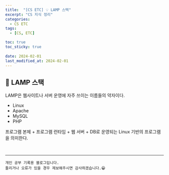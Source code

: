 ```yaml
---
title:  "[CS ETC] 💡 LAMP 스택" 
excerpt: "CS 지식 정리" 
categories:
  - CS ETC
tags:
  - [CS, ETC]

toc: true
toc_sticky: true
 
date: 2024-02-01
last_modified_at: 2024-02-01
---
```


## 📖 LAMP 스택

LAMP은 웹사이트나 서버 운영에 자주 쓰이는 이름들의 약자이다.  

 - Linux
 - Apache
 - MySQL
 - PHP

프로그램 본체 + 프로그램 런타임 + 웹 서버 + DB로 운영되는 Linux 기반의 프로그램을 의미한다.  

<br>

***
    개인 공부 기록용 블로그입니다.
    틀리거나 오류가 있을 경우 제보해주시면 감사하겠습니다.😁